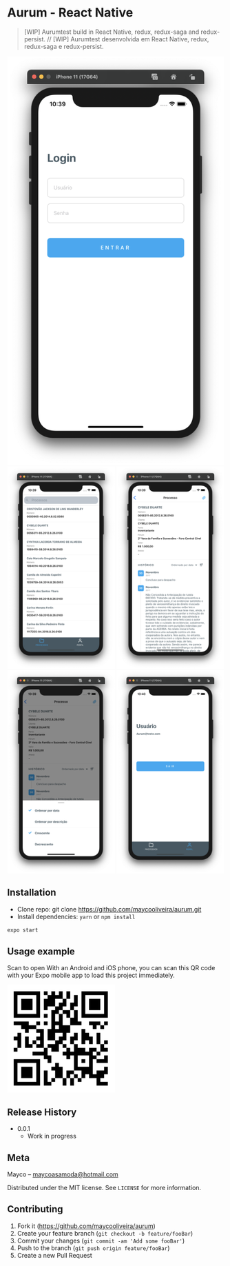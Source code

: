 
# Aurum - React Native
> [WIP] Aurumtest build in React Native, redux, redux-saga and redux-persist.
//
> [WIP] Aurumtest desenvolvida em React Native, redux, redux-saga e redux-persist.


<div align="center" styles="flex-direction: row;">
  <img alt="Aurum" title="#screen" src="prints/print1.png" />
</div>
<div align="center" styles="flex-direction: row;">
  <img alt="Aurum" title="#screen" width="250px" src="prints/print2.png" />
  <img alt="Aurum" title="#screen" width="250px" src="prints/print3.png" />
  <img alt="Aurum" title="#screen" width="250px" src="prints/print4.png" />
  <img alt="Aurum" title="#screen" width="250px" src="prints/print5.png" />
 </div>

## Installation

- Clone repo: git clone https://github.com/maycooliveira/aurum.git
- Install dependencies: `yarn` or `npm install`
  
```sh
expo start
```

## Usage example
Scan to open
With an Android and iOS phone, you can scan this QR code with your Expo mobile app to load this project immediately.

  <img alt="Expo" title="#screen" width="250px" src="prints/qrcode.png" />
  
## Release History

* 0.0.1
    * Work in progress
    
## Meta

Mayco – maycoasamoda@hotmail.com

Distributed under the MIT license. See ``LICENSE`` for more information.
    
## Contributing

1. Fork it (<https://github.com/maycooliveira/aurum>)
2. Create your feature branch (`git checkout -b feature/fooBar`)
3. Commit your changes (`git commit -am 'Add some fooBar'`)
4. Push to the branch (`git push origin feature/fooBar`)
5. Create a new Pull Request
    
 
